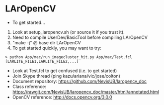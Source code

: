 # LArOpenCV

- To get started...

1. Look at setup_laropencv.sh (or source it if you trust it).
2. Need to compile UserDev/BasicTool before compiling LArOpenCV
3. "make -j" @ base dir LArOpenCV
4. To get started quickly, you may want to try:
```
> python App/mac/run_imagecluster_hit.py App/mac/Test.fcl [LARLITE_FILE1,LARLITE_FILE2,...]
```

- Look at Test.fcl to get confused (i.e. to get started)
- Join Skype thread (ping kazu/ariana/vic/jose/colton)
- Document repository: https://github.com/NevisUB/laropencv_doc
- Class reference: https://rawgit.com/NevisUB/laropencv_doc/master/html/annotated.html
- OpenCV reference: http://docs.opencv.org/3.0.0 

